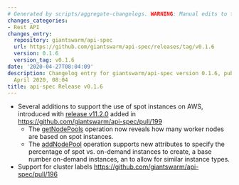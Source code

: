 ```yaml
---
# Generated by scripts/aggregate-changelogs. WARNING: Manual edits to this files will be overwritten.
changes_categories:
- Rest API
changes_entry:
  repository: giantswarm/api-spec
  url: https://github.com/giantswarm/api-spec/releases/tag/v0.1.6
  version: 0.1.6
  version_tag: v0.1.6
date: '2020-04-27T08:04:09'
description: Changelog entry for giantswarm/api-spec version 0.1.6, published on 27
  April 2020, 08:04
title: api-spec Release v0.1.6
---
```


- Several additions to support the use of spot instances on AWS, introduced with [release v11.2.0](https://github.com/giantswarm/releases/blob/master/release-notes/aws/v11.2.0.md) added in https://github.com/giantswarm/api-spec/pull/199
  - The [getNodePools](https://docs.giantswarm.io/api/#operation/getNodePools) operation now reveals how many worker nodes are based on spot instances.
  - The [addNodePool](https://docs.giantswarm.io/api/#operation/addNodePool) operation supports new attributes to specify the percentage of spot vs. on-demand instances to create, a base number on-demand instances, an to allow for similar instance types.
- Support for cluster labels https://github.com/giantswarm/api-spec/pull/196
